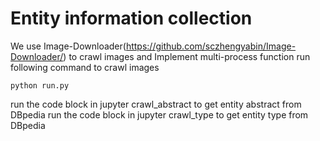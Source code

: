 # Entity information collection

We use Image-Downloader(https://github.com/sczhengyabin/Image-Downloader/) to crawl images and Implement multi-process function
run following command to crawl images
```
python run.py
```
run the code block in jupyter crawl_abstract to get entity abstract from DBpedia
run the code block in jupyter crawl_type to get entity type from DBpedia